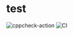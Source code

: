 # test
![cppcheck-action](https://github.com/vijaymksv/test/workflows/cppcheck-action/badge.svg?branch=master)
![CI](https://github.com/vijaymksv/test/workflows/CI/badge.svg?branch=master)
